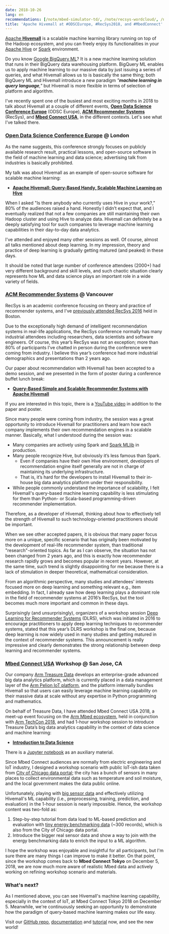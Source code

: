 ```yaml
---
date: 2018-10-26
lang: en
recommendations: [/note/mbed-simulator-td/, /note/recsys-wordcloud/, /note/hivemall-on-docker/]
title: 'Apache Hivemall at #ODSCEurope, #RecSys2018, and #MbedConnect'
---
```


[Apache **Hivemall**](https://github.com/apache/incubator-hivemall) is a scalable machine learning library running on top of the Hadoop ecosystem, and you can freely enjoy its functionalities in your [Apache Hive](https://hive.apache.org/) or [Spark](https://spark.apache.org/) environment.

Do you know [Google BigQuery ML](https://ai.googleblog.com/2018/07/machine-learning-in-google-bigquery.html)? It is a new machine learning solution that runs in their BigQuery data warehousing platform. BigQuery ML enables us to apply machine learning to our massive data by just issuing a series of queries, and what Hivemall allows us to is basically the same thing; both BigQuery ML and Hivemall introduce a new paradigm *"**machine learning in query language**,"* but Hivemall is more flexible in terms of selection of platform and algorithm.

I've recently spent one of the busiest and most exciting months in 2018 to talk about Hivemall at a couple of different events, **[Open Data Science Conference Europe](https://odsc.com/london)** (ODSC Europe), **[ACM Recommender Systems](https://recsys.acm.org/recsys18/)** (RecSys), and **[Mbed Connect USA](https://mbed.com/en/about-mbed/events/mbed-connect-usa-2018/)**, in the different contexts. Let's see what I've talked there.

### [Open Data Science Conference Europe](https://odsc.com/london) @ London

As the name suggests, this conference strongly focuses on publicly available research result, practical lessons, and open-source software in the field of machine learning and data science; advertising talk from industries is basically prohibited.

My talk was about Hivemall as an example of open-source software for scalable machine learning:

- **[Apache Hivemall: Query-Based Handy, Scalable Machine Learning on Hive](https://odsc.com/training/portfolio/apache-hivemall-query-based-handy-scalable-machine-learning-hive)**

<script async class="speakerdeck-embed" data-id="a5d4885dca69494dab8064b7d8f0fd00" data-ratio="1.77777777777778" src="//speakerdeck.com/assets/embed.js"></script>

When I asked "Is there anybody who currently uses Hive in your work?," 80% of the audiences raised a hand. Honestly I didn’t expect that, and I eventually realized that not a few companies are still maintaining their own Hadoop cluster and using Hive to analyze data. Hivemall can definitely be a deeply satisfying tool for such companies to leverage machine learning capabilities in their day-to-day data analytics.

I've attended and enjoyed many other sessions as well. Of course, almost all talks mentioned about deep learning. In my impression, theory and practice of deep learning is gradually getting matured (and peaked) in these days.

It should be noted that large number of conference attendees (2000+) had very different background and skill levels, and such chaotic situation clearly represents how ML and data science plays an important role in a wide variety of fields.

### [ACM Recommender Systems](https://recsys.acm.org/recsys18/) @ Vancouver

RecSys is an academic conference focusing on theory and practice of recommender systems, and I've [previously attended RecSys 2016](https://takuti.me/note/recsys-2016/) held in Boston.

Due to the exceptionally high demand of intelligent recommendation systems in real-life applications, the RecSys conference normally has many industrial attendees including researchers, data scientists and software engineers. Of course, this year’s RecSys was not an exception; more than 80% of participants I’ve chatted in person during the conference were coming from industry. I believe this year’s conference had more industrial demographics and presentations than 2 years ago.

Our paper about recommendation with Hivemall has been accepted to a demo session, and we presented in the form of poster during a conference buffet lunch break:

- **[Query-Based Simple and Scalable Recommender Systems with Apache Hivemall](https://dl.acm.org/citation.cfm?id=3241592)**

<script async class="speakerdeck-embed" data-id="9e6c5c2b5b524a76a9a0d01ce167b48a" data-ratio="1.77777777777778" src="//speakerdeck.com/assets/embed.js"></script>

If you are interested in this topic, there is a [YouTube video](https://www.youtube.com/watch?v=cMUsuA9KZ_c) in addition to the paper and poster.

Since many people were coming from industry, the session was a great opportunity to introduce Hivemall for practitioners and learn how each company implements their own recommendation engines in a scalable manner. Basically, what I understood during the session was:

- Many companies are actively using Spark and [Spark MLlib](https://spark.apache.org/mllib/) in production.
- Many people recognize Hive, but obviously it’s less famous than Spark.
  - Even if companies have their own Hive environment, developers of recommendation engine itself generally are not in charge of maintaining its underlying infrastructure.
  - That is, it’s hard for the developers to install Hivemall to their in-house big data analytics platform under their responsibility.
- While people commonly understand the importance of scalability, I felt Hivemall's query-based machine learning capability is less stimulating for them than Python- or Scala-based programming-driven recommender implementation.

Therefore, as a developer of Hivemall, thinking about how to effectively tell the strength of Hivemall to such technology-oriented practitioners should be important.

When we see other accepted papers, it is obvious that many paper focus more on a unique, specific scenario that has originally been motivated by the development of real-life recommender system, than traditional "research"-oriented topics. As far as I can observe, the situation has not been changed from 2 years ago, and this is exactly how recommender research rapidly grows and becomes popular in recent years. However, at the same time, such trend is slightly disappointing for me because there is a lack of stimulation in deeper theoretical, mathematical consideration.

From an algorithmic perspective, many studies and attendees' interests focused more on deep learning and something relevant e.g., item embedding. In fact, I already saw how deep learning plays a dominant role in the field of recommender systems at 2016’s RecSys, but the tool becomes much more important and common in these days.

Surprisingly (and unsurprisingly), organizers of a workshop session [Deep Learning for Recommender Systems](http://dlrs-workshop.org/) (DLRS), which was initiated in 2016 to encourage practitioners to apply deep learning techniques to recommender systems, stated that this year’s DLRS workshop is the final one, because deep learning is now widely used in many studies and getting matured in the context of recommender systems. This announcement is really impressive and clearly demonstrates the strong relationship between deep learning and recommender systems.

### [Mbed Connect USA](https://mbed.com/en/about-mbed/events/mbed-connect-usa-2018/) Workshop @ San Jose, CA

Our company [Arm Treasure Data](https://www.treasuredata.com/) develops an enterprise-grade advanced big data analytics platform, which is currently placed in a data management layer of the [Arm Pelion IoT platform](https://www.arm.com/products/iot/pelion-iot-platform), and the platform internally bundles Hivemall so that users can easily leverage machine learning capability on their massive data at scale without any expertise in Python programming and mathematics.

On behalf of Treasure Data, I have attended Mbed Connect USA 2018, a meet-up event focusing on the [Arm Mbed ecosystem](https://www.mbed.com/en/), held in conjunction with [Arm TechCon 2018](https://www.armtechcon.com/), and had 1-hour workshop session to introduce Treasure Data’s big data analytics capability in the context of data science and machine learning:

- **[Introduction to Data Science](https://www.mbed.com/en/about-mbed/events/mbed-connect-usa-2018/)**

<script async class="speakerdeck-embed" data-id="88e26e5ae97e4ae2ae11e646799f6814" data-ratio="1.77777777777778" src="//speakerdeck.com/assets/embed.js"></script>

There is a [Jupyter notebook](https://gist.github.com/takuti/6edab4a504368a0e58bb81a3158a1e07) as an auxiliary material.

Since Mbed Connect audiences are normally from electric engineering and IoT industry, I designed a workshop scenario with public IoT-ish data taken from [City of Chicago data portal](https://data.cityofchicago.org/); the city has a bunch of sensors in many places to collect environmental data such as temperature and soil moisture, and the local government makes the data public online.

Unfortunately, playing with [big sensor data](https://data.cityofchicago.org/Environment-Sustainable-Development/Smart-Green-Infrastructure-Monitoring-Sensors-Hist/ggws-77ih) and effectively utilizing Hivemall's ML capability (i.e., preprocessing, training, prediction, and evaluation) in the 1-hour session is nearly impossible. Hence, the workshop content was two-fold as:

1. Step-by-step tutorial from data load to ML-based prediction and evaluation with [tiny energy benchmarking data](https://data.cityofchicago.org/Environment-Sustainable-Development/Chicago-Energy-Benchmarking/xq83-jr8c) (~300 records), which is also from the City of Chicago data portal.
2. Introduce the bigger real sensor data and show a way to join with the energy benchmarking data to enrich the input to a ML algorithm.

I hope the workshop was enjoyable and insightful for all participants, but I'm sure there are many things I can improve to make it better. On that point, since the workshop comes back to **Mbed Connect Tokyo** on December 5, 2018, we are now much more aware of realistic Mbed data and actively working on refining workshop scenario and materials.

### What's next?

As I mentioned above, you can see Hivemall's machine learning capability, especially in the context of IoT, at Mbed Connect Tokyo 2018 on December 5. Meanwhile, we're continuously seeking an opportunity to demonstrate how the paradigm of query-based machine learning makes our life easy.

Visit our [GitHub repo](https://github.com/apache/incubator-hivemall), [documentation](http://hivemall.incubator.apache.org/userguide/) and [tutorial](http://hivemall.incubator.apache.org/userguide/supervised_learning/tutorial.html) now, and see the new world!